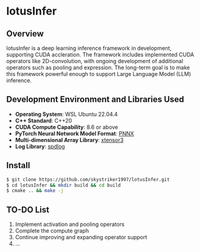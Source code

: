 # lotusInfer

## Overview

lotusInfer is a deep learning inference framework in development, supporting CUDA accleration. The framework includes implemented CUDA operators like 2D-convolution, with ongoing development of additional operators such as pooling and expression. The long-term goal is to make this framework powerful enough to support Large Language Model (LLM) inference.

## Development Environment and Libraries Used
- **Operating System**: WSL Ubuntu 22.04.4 
- **C++ Standard**: C++20
- **CUDA Compute Capability**: 8.6 or above
- **PyTorch Neural Network Model Format**: [PNNX](https://github.com/Tencent/ncnn/tree/master/tools/pnnx)
- **Multi-dimensional Array Library**: [xtensor3](https://xtensor.readthedocs.io/en/latest/)
- **Log Library**: [spdlog](https://github.com/gabime/spdlog)


## Install
```bash
$ git clone https://github.com/skystriker1997/lotusInfer.git
$ cd lotusInfer && mkdir build && cd build
$ cmake .. && make -j
```

## TO-DO List
1. Implement activation and pooling operators
2. Complete the compute graph
3. Continue improving and expanding operator support
4. ...




